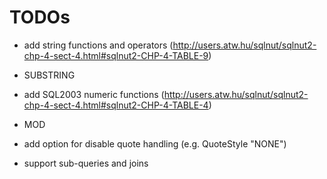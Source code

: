 TODOs
=======

- add string functions and operators (http://users.atw.hu/sqlnut/sqlnut2-chp-4-sect-4.html#sqlnut2-CHP-4-TABLE-9)
 - SUBSTRING
 
 
- add SQL2003 numeric functions (http://users.atw.hu/sqlnut/sqlnut2-chp-4-sect-4.html#sqlnut2-CHP-4-TABLE-4)
 - MOD

- add option for disable quote handling (e.g. QuoteStyle "NONE")

- support sub-queries and joins